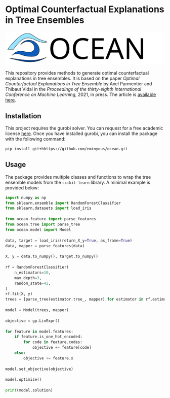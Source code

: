 # Optimal Counterfactual Explanations in Tree Ensembles

![Logo](logo.svg)

This repository provides methods to generate optimal counterfactual explanations in tree ensembles.
It is based on the paper *Optimal Counterfactual Explanations in Tree Ensemble* by Axel Parmentier and Thibaut Vidal in the *Proceedings of the thirty-eighth International Conference on Machine Learning*, 2021, in press. The article is [available here](http://proceedings.mlr.press/v139/parmentier21a/parmentier21a.pdf).

## Installation

This project requires the gurobi solver. You can request for a free academic license [here](https://www.gurobi.com/academia/academic-program-and-licenses/). Once you have installed gurobi, you can install the package with the following command:

```bash
pip install git+hhttps://github.com/eminyous/ocean.git
```

## Usage

The package provides multiple classes and functions to wrap the tree ensemble models from the `scikit-learn` library. A minimal example is provided below:

```python
import numpy as np
from sklearn.ensemble import RandomForestClassifier
from sklearn.datasets import load_iris

from ocean.feature import parse_features
from ocean.tree import parse_tree
from ocean.model import Model

data, target = load_iris(return_X_y=True, as_frame=True)
data, mapper = parse_features(data)

X, y = data.to_numpy(), target.to_numpy()

rf = RandomForestClassifier(
    n_estimators=10,
    max_depth=3,
    random_state=42,
)
rf.fit(X, y)
trees = [parse_tree(estimator.tree_, mapper) for estimator in rf.estimators_]

model = Model(trees, mapper)

objective = gp.LinExpr()

for feature in model.features:
    if feature.is_one_hot_encoded:
        for code in feature.codes:
            objective += feature[code]
    else:
        objective += feature.x

model.set_objective(objective)

model.optimize()

print(model.solution)

```
